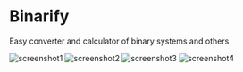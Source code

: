 # Binarify
Easy converter and calculator of binary systems and others

![screenshot1](https://user-images.githubusercontent.com/62218766/163282950-7054fd09-bbe8-4567-bf56-e3cef4c05c5c.png)
![screenshot2](https://user-images.githubusercontent.com/62218766/163282966-7aea20e5-2714-4cd1-aeb2-e44c06982a4f.png)
![screenshot3](https://user-images.githubusercontent.com/62218766/163282973-b0462499-2889-4da2-9232-871589fb803a.png)
![screenshot4](https://user-images.githubusercontent.com/62218766/163282985-acba791c-5593-48ed-857d-94f086c14375.png)
